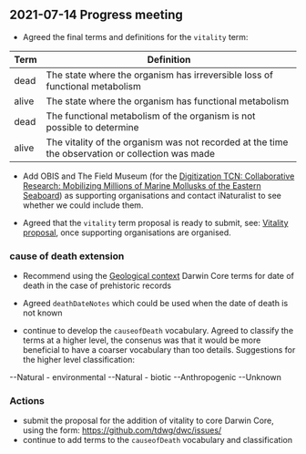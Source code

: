 ## 2021-07-14 Progress meeting ##

- Agreed the final terms and definitions for the `vitality` term:

| Term  | Definition |
| ------------- | ------------- |
| dead  | The state where the organism has irreversible loss of functional metabolism  |
| alive  | The state where the organism has functional metabolism  |
| dead  | The functional metabolism of the organism is not possible to determine  |
| alive  | The vitality of the organism was not recorded at the time the observation or collection was made  |

- Add OBIS and The Field Museum (for the [Digitization TCN: Collaborative Research: Mobilizing Millions of Marine Mollusks of the Eastern Seaboard](https://www.nsf.gov/awardsearch/showAward?AWD_ID=2001536&HistoricalAwards=false)) as supporting organisations and contact iNaturalist to see whether we could include them.

- Agreed that the `vitality` term proposal is ready to submit, see: [Vitality proposal](https://github.com/tdwg/how-did-it-die/blob/main/proposal/vitality.md/), once supporting organisations are organised.


### cause of death extension ###

- Recommend using the [Geological context](https://dwc.tdwg.org/terms/#geologicalcontext) Darwin Core terms for date of death in the case of prehistoric records

- Agreed `deathDateNotes` which could be used when the date of death is not known

- continue to develop the `causeofDeath` vocabulary. Agreed to classify the terms at a higher level, the consenus was that it would be more beneficial to have a coarser vocabulary than too details. Suggestions for the higher level classification:

--Natural - environmental
--Natural - biotic
--Anthropogenic
--Unknown



### Actions ###

- submit the proposal for the addition of vitality to core Darwin Core, using the form: https://github.com/tdwg/dwc/issues/
- continue to add terms to the `causeofDeath` vocabulary and classification
